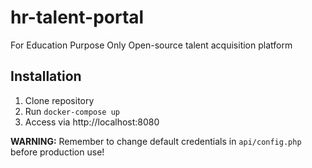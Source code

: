 # hr-talent-portal
For Education Purpose Only
Open-source talent acquisition platform

## Installation
1. Clone repository
2. Run `docker-compose up`
3. Access via http://localhost:8080

**WARNING:** Remember to change default credentials in `api/config.php` before production use!
